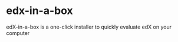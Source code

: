 edx-in-a-box
============

edX-in-a-box is a one-click installer to quickly evaluate edX on your computer
